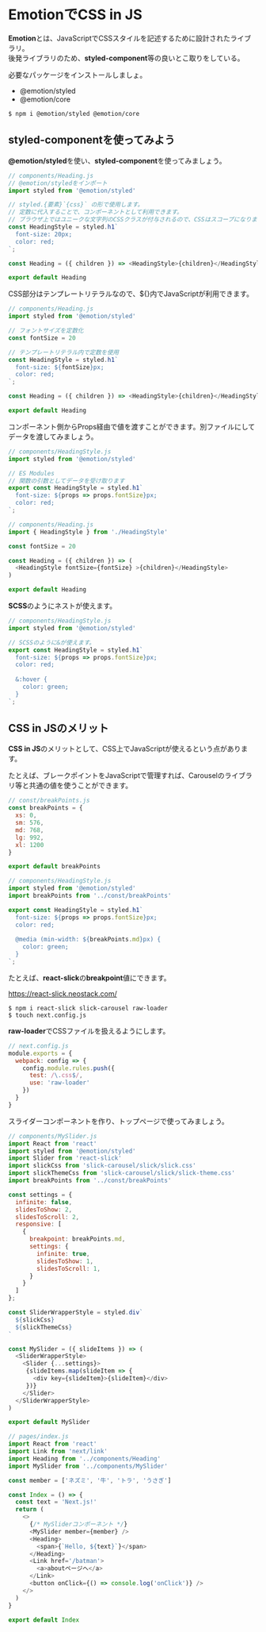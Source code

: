# EmotionでCSS in JS

**Emotion**とは、JavaScriptでCSSスタイルを記述するために設計されたライブラリ。  
後発ライブラリのため、**styled-component**等の良いとこ取りをしている。

必要なパッケージをインストールしましょ。

- @emotion/styled
- @emotion/core

```console
$ npm i @emotion/styled @emotion/core
```

## styled-componentを使ってみよう

**@emotion/styled**を使い、**styled-component**を使ってみましょう。

```javascript
// components/Heading.js
// @emotion/styledをインポート
import styled from '@emotion/styled'

// styled.{要素}`{css}` の形で使用します。
// 定数に代入することで、コンポーネントとして利用できます。
// ブラウザ上ではユニークな文字列のCSSクラスが付与されるので、CSSはスコープになります。
const HeadingStyle = styled.h1`
  font-size: 20px;
  color: red;
`;

const Heading = ({ children }) => <HeadingStyle>{children}</HeadingStyle>

export default Heading
```

CSS部分はテンプレートリテラルなので、${}内でJavaScriptが利用できます。

```javascript
// components/Heading.js
import styled from '@emotion/styled'

// フォントサイズを定数化
const fontSize = 20

// テンプレートリテラル内で定数を使用
const HeadingStyle = styled.h1`
  font-size: ${fontSize}px;
  color: red;
`;

const Heading = ({ children }) => <HeadingStyle>{children}</HeadingStyle>

export default Heading
```

コンポーネント側からProps経由で値を渡すことができます。別ファイルにしてデータを渡してみましょう。

```javascript
// components/HeadingStyle.js
import styled from '@emotion/styled'

// ES Modules
// 関数の引数としてデータを受け取ります
export const HeadingStyle = styled.h1`
  font-size: ${props => props.fontSize}px;
  color: red;
`;
```

```javascript
// components/Heading.js
import { HeadingStyle } from './HeadingStyle'

const fontSize = 20

const Heading = ({ children }) => (
  <HeadingStyle fontSize={fontSize} >{children}</HeadingStyle>
)

export default Heading
```

**SCSS**のようにネストが使えます。

```javascript
// components/HeadingStyle.js
import styled from '@emotion/styled'

// SCSSのように&が使えます。
export const HeadingStyle = styled.h1`
  font-size: ${props => props.fontSize}px;
  color: red;
  
  &:hover {
    color: green;
  }
`;
```

## CSS in JSのメリット

**CSS in JS**のメリットとして、CSS上でJavaScriptが使えるという点があります。

たとえば、ブレークポイントをJavaScriptで管理すれば、Carouselのライブラリ等と共通の値を使うことができます。

```javascript
// const/breakPoints.js
const breakPoints = {
  xs: 0,
  sm: 576,
  md: 768,
  lg: 992,
  xl: 1200
}

export default breakPoints
```

```javascript
// components/HeadingStyle.js
import styled from '@emotion/styled'
import breakPoints from '../const/breakPoints'

export const HeadingStyle = styled.h1`
  font-size: ${props => props.fontSize}px;
  color: red;
  
  @media (min-width: ${breakPoints.md}px) {
    color: green;
  }
`;
```

たとえば、**react-slick**の**breakpoint**値にできます。

https://react-slick.neostack.com/

```console
$ npm i react-slick slick-carousel raw-loader
$ touch next.config.js
```

**raw-loader**でCSSファイルを扱えるようにします。

```javascript
// next.config.js
module.exports = {
  webpack: config => {
    config.module.rules.push({
      test: /\.css$/,
      use: 'raw-loader'
    })
  }
}
```

スライダーコンポーネントを作り、トップページで使ってみましょう。

```javascript
// components/MySlider.js
import React from 'react'
import styled from '@emotion/styled'
import Slider from 'react-slick'
import slickCss from 'slick-carousel/slick/slick.css'
import slickThemeCss from 'slick-carousel/slick/slick-theme.css'
import breakPoints from '../const/breakPoints'

const settings = {
  infinite: false,
  slidesToShow: 2,
  slidesToScroll: 2,
  responsive: [
    {
      breakpoint: breakPoints.md,
      settings: {
        infinite: true,
        slidesToShow: 1,
        slidesToScroll: 1,
      }
    }
  ]
};

const SliderWrapperStyle = styled.div`
  ${slickCss}
  ${slickThemeCss}
`

const MySlider = ({ slideItems }) => (
  <SliderWrapperStyle>
    <Slider {...settings}>
     {slideItems.map(slideItem => {
       <div key={slideItem}>{slideItem}</div>
     })}
    </Slider>
  </SliderWrapperStyle>
)

export default MySlider
```

```javascript
// pages/index.js
import React from 'react'
import Link from 'next/link'
import Heading from '../components/Heading'
import MySlider from '../components/MySlider'

const member = ['ネズミ', '牛', 'トラ', 'うさぎ']

const Index = () => {
  const text = 'Next.js!'
  return (
    <>
      {/* MySliderコンポーネント */}
      <MySlider member={member} />
      <Heading>
        <span>{`Hello, ${text}`}</span>
      </Heading>
      <Link href='/batman'>
        <a>aboutページへ</a>
      </Link>
      <button onClick={() => console.log('onClick')} />
    </>
  )
}

export default Index
```